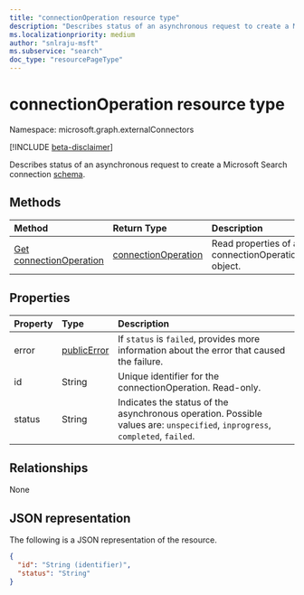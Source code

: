 ```yaml
---
title: "connectionOperation resource type"
description: "Describes status of an asynchronous request to create a Microsoft Search connection schema."
ms.localizationpriority: medium
author: "snlraju-msft"
ms.subservice: "search"
doc_type: "resourcePageType"
---
```


# connectionOperation resource type

Namespace: microsoft.graph.externalConnectors

[!INCLUDE [beta-disclaimer](../../includes/beta-disclaimer.md)]

Describes status of an asynchronous request to create a Microsoft Search connection [schema](externalconnectors-schema.md).

## Methods

| Method       | Return Type | Description |
|:-------------|:------------|:------------|
| [Get connectionOperation](../api/externalconnectors-connectionoperation-get.md) | [connectionOperation](externalconnectors-connectionoperation.md) | Read properties of a connectionOperation object. |

## Properties

| Property | Type                          | Description                       |
|:---------|:------------------------------|:----------------------------------|
| error    | [publicError](publicerror.md) | If `status` is `failed`, provides more information about the error that caused the failure. |
| id       | String                        | Unique identifier for the connectionOperation. Read-only. |
| status   | String                        | Indicates the status of the asynchronous operation. Possible values are: `unspecified`, `inprogress`, `completed`, `failed`. |

## Relationships

None

## JSON representation

The following is a JSON representation of the resource.

<!-- {
  "blockType": "resource",
  "optionalProperties": [

  ],
  "@odata.type": "microsoft.graph.externalConnectors.connectionOperation",
  "keyProperty": "id"
}-->

```json
{
  "id": "String (identifier)",
  "status": "String"
}
```

<!-- uuid: 16cd6b66-4b1a-43a1-adaf-3a886856ed98
2019-02-04 14:57:30 UTC -->
<!-- {
  "type": "#page.annotation",
  "description": "connectionOperation resource",
  "keywords": "",
  "section": "documentation",
  "tocPath": ""
}-->
